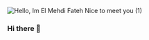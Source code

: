 
![Hello, Im El Mehdi Fateh  Nice to meet you  (1)](https://github.com/elmehdifateh/elmehdifateh/assets/121213307/f6478c6a-801f-4c5b-a2b5-90887987b9e2)

### Hi there 👋

<!--
**elmehdifateh/elmehdifateh** is a ✨ _special_ ✨ repository because its `README.md` (this file) appears on your GitHub profile.

Here are some ideas to get you started:

- 🔭 I’m currently working on ...
- 🌱 I’m currently learning ...
- 👯 I’m looking to collaborate on ...
- 🤔 I’m looking for help with ...
- 💬 Ask me about ...
- 📫 How to reach me: ...
- 😄 Pronouns: ...
- ⚡ Fun fact: ...
-->
